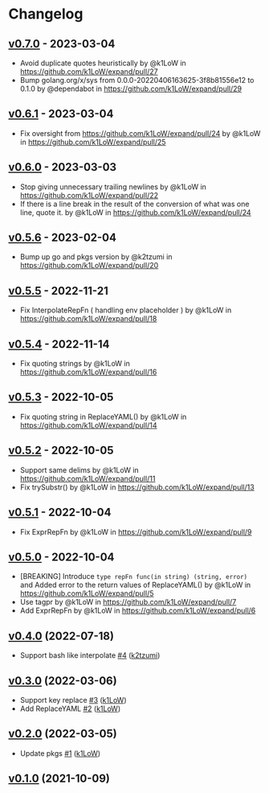 # Changelog

## [v0.7.0](https://github.com/k1LoW/expand/compare/v0.6.1...v0.7.0) - 2023-03-04
- Avoid duplicate quotes heuristically by @k1LoW in https://github.com/k1LoW/expand/pull/27
- Bump golang.org/x/sys from 0.0.0-20220406163625-3f8b81556e12 to 0.1.0 by @dependabot in https://github.com/k1LoW/expand/pull/29

## [v0.6.1](https://github.com/k1LoW/expand/compare/v0.6.0...v0.6.1) - 2023-03-04
- Fix oversight from https://github.com/k1LoW/expand/pull/24 by @k1LoW in https://github.com/k1LoW/expand/pull/25

## [v0.6.0](https://github.com/k1LoW/expand/compare/v0.5.6...v0.6.0) - 2023-03-03
- Stop giving unnecessary trailing newlines by @k1LoW in https://github.com/k1LoW/expand/pull/22
- If there is a line break in the result of the conversion of what was one line, quote it. by @k1LoW in https://github.com/k1LoW/expand/pull/24

## [v0.5.6](https://github.com/k1LoW/expand/compare/v0.5.5...v0.5.6) - 2023-02-04
- Bump up go and pkgs version by @k2tzumi in https://github.com/k1LoW/expand/pull/20

## [v0.5.5](https://github.com/k1LoW/expand/compare/v0.5.4...v0.5.5) - 2022-11-21
- Fix InterpolateRepFn ( handling env placeholder ) by @k1LoW in https://github.com/k1LoW/expand/pull/18

## [v0.5.4](https://github.com/k1LoW/expand/compare/v0.5.3...v0.5.4) - 2022-11-14
- Fix quoting strings by @k1LoW in https://github.com/k1LoW/expand/pull/16

## [v0.5.3](https://github.com/k1LoW/expand/compare/v0.5.2...v0.5.3) - 2022-10-05
- Fix quoting string in ReplaceYAML() by @k1LoW in https://github.com/k1LoW/expand/pull/14

## [v0.5.2](https://github.com/k1LoW/expand/compare/v0.5.1...v0.5.2) - 2022-10-05
- Support same delims by @k1LoW in https://github.com/k1LoW/expand/pull/11
- Fix trySubstr() by @k1LoW in https://github.com/k1LoW/expand/pull/13

## [v0.5.1](https://github.com/k1LoW/expand/compare/v0.5.0...v0.5.1) - 2022-10-04
- Fix ExprRepFn by @k1LoW in https://github.com/k1LoW/expand/pull/9

## [v0.5.0](https://github.com/k1LoW/expand/compare/v0.4.0...v0.5.0) - 2022-10-04
- [BREAKING] Introduce `type repFn func(in string) (string, error)` and Added error to the return values of ReplaceYAML() by @k1LoW in https://github.com/k1LoW/expand/pull/5
- Use tagpr by @k1LoW in https://github.com/k1LoW/expand/pull/7
- Add ExprRepFn by @k1LoW in https://github.com/k1LoW/expand/pull/6

## [v0.4.0](https://github.com/k1LoW/expand/compare/v0.3.0...v0.4.0) (2022-07-18)

* Support bash like interpolate [#4](https://github.com/k1LoW/expand/pull/4) ([k2tzumi](https://github.com/k2tzumi))

## [v0.3.0](https://github.com/k1LoW/expand/compare/v0.2.0...v0.3.0) (2022-03-06)

* Support key replace [#3](https://github.com/k1LoW/expand/pull/3) ([k1LoW](https://github.com/k1LoW))
* Add ReplaceYAML [#2](https://github.com/k1LoW/expand/pull/2) ([k1LoW](https://github.com/k1LoW))

## [v0.2.0](https://github.com/k1LoW/expand/compare/v0.1.0...v0.2.0) (2022-03-05)

* Update pkgs [#1](https://github.com/k1LoW/expand/pull/1) ([k1LoW](https://github.com/k1LoW))

## [v0.1.0](https://github.com/k1LoW/expand/compare/0c0882c8638e...v0.1.0) (2021-10-09)
